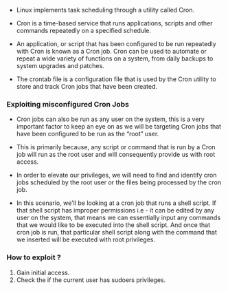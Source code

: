 
- Linux implements task scheduling through a utility called Cron.

- Cron is a time-based service that runs applications, scripts and other commands repeatedly on a specified schedule.

- An application, or script that has been configured to be run repeatedly with Cron is known as a Cron job. Cron can be used to automate or repeat a wide variety of functions on a system, from daily backups to system upgrades and patches.

- The crontab file is a configuration file that is used by the Cron utility to store and track Cron jobs that have been created.

### Exploiting misconfigured Cron Jobs

- Cron jobs can also be run as any user on the system, this is a very important factor to keep an eye on as we will be targeting Cron jobs that have been configured to be run as the “root” user.

- This is primarily because, any script or command that is run by a Cron job will run as the root user and will consequently provide us with root access.

- In order to elevate our privileges, we will need to find and identify cron jobs scheduled by the root user or the files being processed by the cron job.

- In this scenario, we'll be looking at a cron job that runs a shell script. If that shell script has improper permissions i.e - it can be edited by any user on the system, that means we can essentially input any commands that we would like to be executed into the shell script. And once that cron job is run, that particular shell script along with the command that we inserted will be executed with root privileges.

### How to exploit ?

1. Gain initial access.
2. Check the if the current user has sudoers privileges.